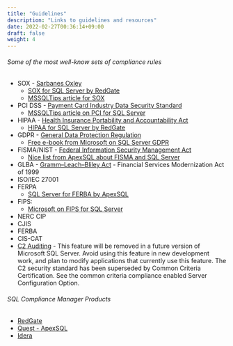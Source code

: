```yaml
---
title: "Guidelines"
description: "Links to guidelines and resources"
date: 2022-02-27T00:36:14+09:00
draft: false
weight: 4
---
```


###### Some of the most well-know sets of compliance rules

* SOX - [Sarbanes Oxley](https://www.sarbanes-oxley-101.com/)
  * [SOX for SQL Server by RedGate](https://www.red-gate.com/simple-talk/devops/data-privacy-and-protection/introduction-to-hipaa-and-sox/)
  * [MSSQLTips article for SOX](https://www.mssqltips.com/sqlservertip/1300/sox-for-sql-server-dbas/)
* PCI DSS - [Payment Card Industry Data Security Standard](https://www.pcisecuritystandards.org/)
  * [MSSQLTips article on PCI for SQL Server](https://www.mssqltips.com/sqlservertip/3216/what-does-pci-dss-mean-for-your-sql-server-environment/)
* HIPAA - [Health Insurance Portability and Accountability Act](https://www.cdc.gov/phlp/publications/topic/hipaa.html)
  * [HIPAA for SQL Server by RedGate](https://www.red-gate.com/simple-talk/devops/data-privacy-and-protection/introduction-to-hipaa-and-sox/)
* GDPR - [General Data Protection Regulation](https://gdpr.eu/checklist/)
  * [Free e-book from Microsoft on SQL Server GDPR](https://pulse.microsoft.com/en/work-productivity-en/na/fa3-4-steps-to-gdpr-compliance-with-microsoft-sql-server/)
* FISMA/NIST - [Federal Information Security Management Act](https://ncp.nist.gov/checklist/838)
  * [Nice list from ApexSQL about FISMA and SQL Server](https://knowledgebase.apexsql.com/fisma-nist800-53-rev-4-compliance-checklist-for-apexsql-audit/)
* GLBA - [Gramm–Leach–Bliley Act](https://www.ftc.gov/business-guidance/privacy-security/gramm-leach-bliley-act) - Financial Services Modernization Act of 1999
* ISO/IEC 27001
* FERPA
  * [SQL Server for FERBA by ApexSQL](https://solutioncenter.apexsql.com/sql-server-auditing-and-compliance-for-ferpa/)
* FIPS: 
  * [Microsoft on FIPS for SQL Server](https://docs.microsoft.com/en-US/troubleshoot/sql/security/sql-2016-fips-140-2-compliant-mode)
* NERC CIP
* CJIS
* FERBA
* CIS-CAT
* [C2 Auditing](https://docs.microsoft.com/en-us/sql/database-engine/configure-windows/c2-audit-mode-server-configuration-option?redirectedfrom=MSDN&view=sql-server-ver15) - This feature will be removed in a future version of Microsoft SQL Server. Avoid using this feature in new development work, and plan to modify applications that currently use this feature. The C2 security standard has been superseded by Common Criteria Certification. See the common criteria compliance enabled Server Configuration Option.

###### SQL Compliance Manager Products

* [RedGate](https://www.red-gate.com/) 
* [Quest - ApexSQL](https://apexsql.com/)
* [Idera](https://www.idera.com/)